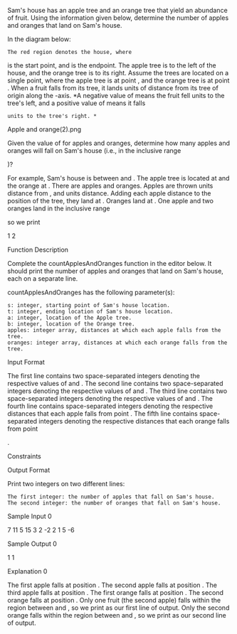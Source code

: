 Sam's house has an apple tree and an orange tree that yield an abundance of fruit. Using the information given below, determine the number of apples and oranges that land on Sam's house.

In the diagram below:

    The red region denotes the house, where 

is the start point, and
is the endpoint. The apple tree is to the left of the house, and the orange tree is to its right.
Assume the trees are located on a single point, where the apple tree is at point
, and the orange tree is at point
.
When a fruit falls from its tree, it lands
units of distance from its tree of origin along the -axis. *A negative value of means the fruit fell units to the tree's left, and a positive value of means it falls

    units to the tree's right. *

Apple and orange(2).png

Given the value of
for apples and oranges, determine how many apples and oranges will fall on Sam's house (i.e., in the inclusive range

)?

For example, Sam's house is between
and . The apple tree is located at and the orange at . There are apples and oranges. Apples are thrown units distance from , and units distance. Adding each apple distance to the position of the tree, they land at . Oranges land at . One apple and two oranges land in the inclusive range

so we print

1
2

Function Description

Complete the countApplesAndOranges function in the editor below. It should print the number of apples and oranges that land on Sam's house, each on a separate line.

countApplesAndOranges has the following parameter(s):

    s: integer, starting point of Sam's house location.
    t: integer, ending location of Sam's house location.
    a: integer, location of the Apple tree.
    b: integer, location of the Orange tree.
    apples: integer array, distances at which each apple falls from the tree.
    oranges: integer array, distances at which each orange falls from the tree.

Input Format

The first line contains two space-separated integers denoting the respective values of
and .
The second line contains two space-separated integers denoting the respective values of and .
The third line contains two space-separated integers denoting the respective values of and .
The fourth line contains space-separated integers denoting the respective distances that each apple falls from point .
The fifth line contains space-separated integers denoting the respective distances that each orange falls from point

.

Constraints

Output Format

Print two integers on two different lines:

    The first integer: the number of apples that fall on Sam's house.
    The second integer: the number of oranges that fall on Sam's house.

Sample Input 0

7 11
5 15
3 2
-2 2 1
5 -6

Sample Output 0

1
1

Explanation 0

The first apple falls at position
.
The second apple falls at position .
The third apple falls at position .
The first orange falls at position .
The second orange falls at position .
Only one fruit (the second apple) falls within the region between and , so we print as our first line of output.
Only the second orange falls within the region between and , so we print as our second line of output. 
